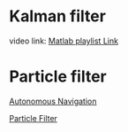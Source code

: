 # Kalman filter
video link: [Matlab playlist Link](https://www.youtube.com/playlist?list=PLn8PRpmsu08pzi6EMiYnR-076Mh-q3tWr)
# Particle filter
[Autonomous Navigation](https://youtu.be/Fw8JQ5Q-ZwU)

[Particle Filter](https://youtu.be/NrzmH_yerBU)
